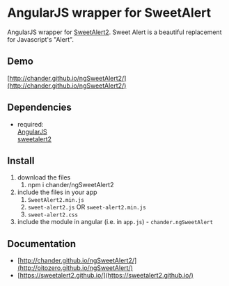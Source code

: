 # AngularJS wrapper for SweetAlert

AngularJS wrapper for [SweetAlert2](https://sweetalert2.github.io/). Sweet Alert is a beautiful replacement for Javascript's "Alert".

## Demo
[http://chander.github.io/ngSweetAlert2/](http://chander.github.io/ngSweetAlert2/)

## Dependencies
- required:  
	[AngularJS](https://github.com/angular/angular)  
	[sweetalert2](https://sweetalert2.github.io/)

## Install
1. download the files
	1. npm i chander/ngSweetAlert2
2. include the files in your app
	1. `SweetAlert2.min.js`
	2. `sweet-alert2.js` OR `sweet-alert2.min.js`
	3. `sweet-alert2.css`
3. include the module in angular (i.e. in `app.js`) - `chander.ngSweetAlert`


## Documentation

- [http://chander.github.io/ngSweetAlert2/](http://oitozero.github.io/ngSweetAlert/)
- [https://sweetalert2.github.io/](https://sweetalert2.github.io/)
